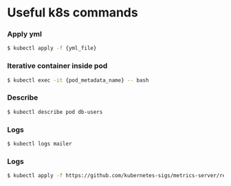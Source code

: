 # Useful k8s commands

### Apply yml

```bash
$ kubectl apply -f {yml_file}
```

### Iterative container inside pod

```bash
$ kubectl exec -it {pod_metadata_name} -- bash
```

### Describe

```bash
$ kubectl describe pod db-users
```

### Logs

```bash
$ kubectl logs mailer
```

### Logs

```bash
$ kubectl apply -f https://github.com/kubernetes-sigs/metrics-server/releases/latest/download/components.yaml
```
